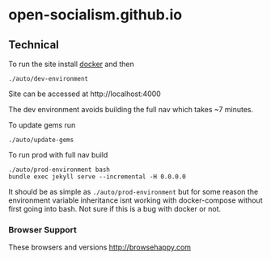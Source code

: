 # open-socialism.github.io

## Technical

To run the site install [docker](https://www.docker.com/products/docker) and then

```
./auto/dev-environment
```

Site can be accessed at http://localhost:4000

The dev environment avoids building the full nav which takes ~7 minutes.

To update gems run

```
./auto/update-gems
```

To run prod with full nav build

```
./auto/prod-environment bash
bundle exec jekyll serve --incremental -H 0.0.0.0
```

It should be as simple as ```./auto/prod-environment``` but for some reason the environment variable inheritance isnt working with docker-compose without first going into bash. Not sure if this is a bug with docker or not.

### Browser Support ###

These browsers and versions http://browsehappy.com

